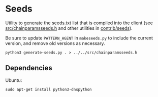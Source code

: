 # Seeds

Utility to generate the seeds.txt list that is compiled into the client
(see [src/chainparamsseeds.h](/src/chainparamsseeds.h) and other utilities in [contrib/seeds](/contrib/seeds)).

Be sure to update `PATTERN_AGENT` in `makeseeds.py` to include the current version,
and remove old versions as necessary.

    python3 generate-seeds.py . > ../../src/chainparamsseeds.h

## Dependencies

Ubuntu:

    sudo apt-get install python3-dnspython
